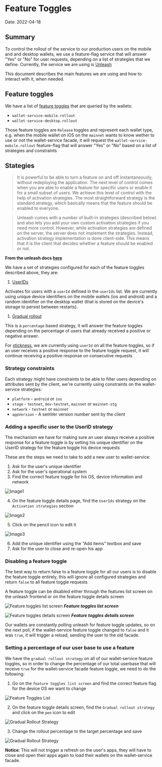 # Feature Toggles

Date: 2022-04-18

## Summary

To control the rollout of the service to our production users on the mobile and and desktop wallets, we use a feature-flag service that will answer "Yes" or "No" for user requests, depending on a list of strategies that we define. Currently, the service we are using is [Unleash](https://www.getunleash.io/)

This document describes the main features we are using and how to interact with it, when needed.

## Feature toggles

We have a list of [feature toggles](https://docs.getunleash.io/advanced/feature_toggle_types) that are queried by the wallets:

* `wallet-service-mobile.rollout`
* `wallet-service-desktop.rollout`

Those feature toggles are `Release` toggles and represent each wallet type, e.g. when the mobile wallet on iOS on the `mainnet` wants to know wether to use or not the wallet-service facade, it will request the `wallet-service-mobile.rollout` feature-flag that will answer "Yes" or "No" based on a list of strategies and constraints


## Stategies

> It is powerful to be able to turn a feature on and off instantaneously, without redeploying the application. The next level of control comes when you are able to enable a feature for specific users or enable it for a small subset of users. We achieve this level of control with the help of activation strategies. The most straightforward strategy is the standard strategy, which basically means that the feature should be enabled to everyone.

> Unleash comes with a number of built-in strategies (described below) and also lets you add your own custom activation strategies if you need more control. However, while activation strategies are defined on the server, the server does not implement the strategies. Instead, activation strategy implementation is done client-side. This means that it is the client that decides whether a feature should be enabled or not.

**From the unleash docs [here](https://docs.getunleash.io/user_guide/activation_strategy#userids)**

We have a set of strategies configured for each of the feature toggles described above, they are:


1. [UserIDs](https://docs.getunleash.io/user_guide/activation_strategy#userids)

Activates for users with a `userId` defined in the `userIds` list. We are currently using unique device identifiers on the mobile wallets (ios and android) and a random identifier on the desktop wallet (that is stored on the device's storage to persist between restarts).

1. [Gradual rollout](https://docs.getunleash.io/user_guide/activation_strategy#gradual-rollout)

This is a `percentage` based strategy, it will answer the feature toggles depending on the percentage of users that already received a positive or negative answer.

For [stickness](https://docs.getunleash.io/advanced/stickiness), we are currently using `userId` on all the feature toggles, so if an user receives a positive response to the feature toggle request, it will continue receiving a positive response on consecutive requests

### Strategy constraints

Each strategy might have constraints to be able to filter users depending on attributes sent by the client, we're currently using constraints on the wallet-service strategies:

- `platform` - `android` or `ios`
- `stage` - `testnet`, `dev-testnet`, `mainnet` or `mainnet-stg`
- `network` - `testnet` or `mainnet`
- `appVersion` - A semVer version number sent by the client

### Adding a specific user to the UserID strategy

The mechanism we have for making sure an user always receive a positive response for a feature toggle is by setting his unique identifier on the UserID strategy for the feature toggle his device requests

These are the steps we need to take to add a new user to wallet-service:

1. Ask for the user's unique identifier
2. Ask for the user's operational system
3. Find the correct feature toggle for his OS, device information and network

![Image1](images/feature-toggle-img1.jpg)

4. On the feature toggle details page, find the `UserIds` strategy on the `Activation strategies` section

![Image2](images/feature-toggle-img2.jpg)

5. Click on the pencil icon to edit it

![Image3](images/feature-toggle-img3.jpg)

6. Add the unique identifier using the "Add items" textbox and save
7. Ask for the user to close and re-open his app


### Disabling a feature toggle

The best way to return false to a feature toggle for all our users is to disable the feature toggle entirely, this will ignore all configured strategies and return `false` to all feature toggle requests

A feature toggle can be disabled either through the features list screen on the unleash frontend or on the feature toggle details screen

![Feature toggles list screen](images/feature-toggle-img4.jpg)
***Feature toggles list screen***

![Feature toggles details screen](images/feature-toggle-img5.jpg)
***Feature toggles details screen***

Our wallets are constantly polling unleash for feature toggle updates, so on the next poll, if the wallet-service feature toggle changed to `false` and it was `true`, it will trigger a reload, sending the user to the old facade.

### Setting a percentage of our user base to use a feature

We have the `gradual rollout strategy` on all of our wallet-service feature toggles, so in order to change the percentage of our total userbase that will receive `true` for the wallet-service facade feature toggle, we need to do the following:

1. Go on the `feature toggles list screen` and find the correct feature flag for the device OS we want to change

![Feature Toggles List](images/feature-toggle-img1.jpg)

2. On the feature toggle details screen, find the `Gradual rollout strategy` and click on the `pen` icon to edit

![Gradual Rollout Strategy](images/feature-toggle-img7.jpg)

3. Change the rollout percentage to the target percentage and save

![Gradual Rollout Strategy](images/feature-toggle-img6.jpg)

**Notice**: This will not trigger a refresh on the user's apps, they will have to close and open their apps again to load their wallets on the wallet-service facade.
